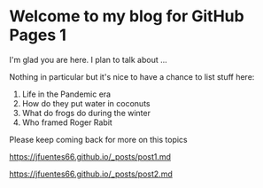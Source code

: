 # Welcome to my blog for GitHub Pages 1

I'm glad you are here. I plan to talk about ...

Nothing in particular but it's nice to have a chance to list stuff here:
1. Life in the Pandemic era
1. How do they put water in coconuts
1. What do frogs do during the winter
1. Who framed Roger Rabit

Please keep coming back for more on this topics

https://jfuentes66.github.io/_posts/post1.md

https://jfuentes66.github.io/_posts/post2.md

